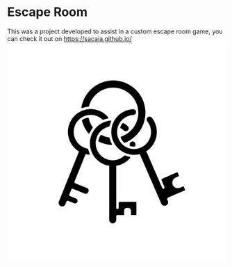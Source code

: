 # Escape Room
This was a project developed to assist in a custom escape room game,
you can check it out on https://sacaia.github.io/ 
![Thumbnail](thumbnail.png)



